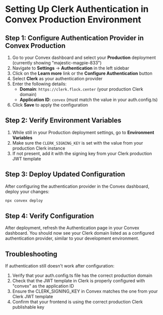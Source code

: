# Setting Up Clerk Authentication in Convex Production Environment

## Step 1: Configure Authentication Provider in Convex Production

1. Go to your Convex dashboard and select your **Production** deployment (currently showing "majestic-magpie-833")
2. Navigate to **Settings** → **Authentication** in the left sidebar
3. Click on the **Learn more** link or the **Configure Authentication** button
4. Select **Clerk** as your authentication provider
5. Enter the following details:
   - **Domain**: `https://clerk.flock.center` (your production Clerk domain)
   - **Application ID**: `convex` (must match the value in your auth.config.ts)
6. Click **Save** to apply the configuration

## Step 2: Verify Environment Variables

1. While still in your Production deployment settings, go to **Environment Variables**
2. Make sure the `CLERK_SIGNING_KEY` is set with the value from your production Clerk instance
3. If not present, add it with the signing key from your Clerk production JWT template

## Step 3: Deploy Updated Configuration

After configuring the authentication provider in the Convex dashboard, deploy your changes:

```bash
npx convex deploy
```

## Step 4: Verify Configuration

After deployment, refresh the Authentication page in your Convex dashboard. You should now see your Clerk domain listed as a configured authentication provider, similar to your development environment.

## Troubleshooting

If authentication still doesn't work after configuration:

1. Verify that your auth.config.ts file has the correct production domain
2. Check that the JWT template in Clerk is properly configured with "convex" as the application ID
3. Ensure the CLERK_SIGNING_KEY in Convex matches the one from your Clerk JWT template
4. Confirm that your frontend is using the correct production Clerk publishable key
